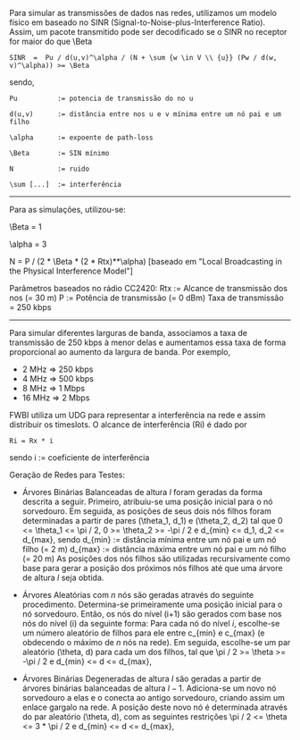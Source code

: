 Para simular as transmissões de dados nas redes, utilizamos um modelo físico em baseado no SINR (Signal-to-Noise-plus-Interference Ratio).
Assim, um pacote transmitido pode ser decodificado se o SINR no receptor for maior do que \Beta

    SINR  =  Pu / d(u,v)^\alpha / (N + \sum {w \in V \\ {u}} (Pw / d(w, v)^\alpha)) >= \Beta

sendo,

    Pu          := potencia de transmissão do no u

    d(u,v)      := distância entre nos u e v mínima entre um nó pai e um filho

    \alpha      := expoente de path-loss

    \Beta       := SIN mínimo

    N           := ruido

    \sum [...]  := interferência

---

Para as simulações, utilizou-se:

\Beta  = 1

\alpha = 3

N      = P / (2 * \Beta * (2 * Rtx)**\alpha) [baseado em "Local Broadcasting in the Physical Interference Model"]

Parâmetros baseados no rádio CC2420:
    Rtx := Alcance de transmissão dos nos (= 30 m)
    P := Potência de transmissão (= 0 dBm)
    Taxa de transmissão = 250 kbps

---
Para simular diferentes larguras de banda, associamos a taxa de transmissão de 250 kbps à menor delas e aumentamos essa taxa de forma proporcional ao aumento da largura de banda.
Por exemplo, 
-  2 MHz => 250 kbps
-  4 MHz => 500 kbps
-  8 MHz =>   1 Mbps
- 16 MHz =>   2 Mbps

FWBI utiliza um UDG para representar a interferência na rede e assim distribuir os timeslots. 
O alcance de interferência (Ri) é dado por

    Ri = Rx * i

sendo
    i := coeficiente de interferência

Geração de Redes para Testes:
- Árvores Binárias Balanceadas de altura $l$ foram geradas da forma descrita a seguir.
  Primeiro, atribuiu-se uma posição inicial para o nó sorvedouro.
  Em seguida, as posições de seus dois nós filhos foram determinadas a partir de pares (\theta_1, d_1) e (\theta_2, d_2) tal que
    0 <= \theta_1 <= \pi / 2,
    0 >= \theta_2 >= -\pi / 2 e
    d_{min} <= d_1, d_2 <= d_{max},
  sendo 
  d_{min} := distância mínima entre um nó pai e um nó filho (=  2 m)
  d_{max} := distância máxima entre um nó pai e um nó filho (= 20 m)
  As posições dos nós filhos são utilizadas recursivamente como base para gerar a posição dos próximos nós filhos até que uma árvore de altura $l$ seja obtida.

- Árvores Aleatórias com $n$ nós são geradas através do seguinte procedimento.
  Determina-se primeiramente uma posição inicial para o nó sorvedouro.
  Então, os nós do nível (i+1) são gerados com base nos nós do nível (i) da seguinte forma:
    Para cada nó do nível $i$, escolhe-se um número aleatório de filhos para ele entre c_{min} e c_{max} (e obdecendo o máximo de $n$ nós na rede).
    Em seguida, escolhe-se um par aleatório (\theta, d) para cada um dos filhos, tal que 
      \pi / 2 >= \theta >= -\pi / 2 e
      d_{min} <= d <= d_{max},

- Árvores Binárias Degeneradas de altura $l$ são geradas a partir de árvores binárias balanceadas de altura $l-1$.
  Adiciona-se um novo nó sorvedouro a elas e o conecta ao antigo sorvedouro, criando assim um enlace gargalo na rede.
  A posição deste novo nó é determinada através do par aleatório (\theta, d), com as seguintes restrições
    \pi / 2 <= \theta <= 3 * \pi / 2 e
    d_{min} <= d <= d_{max},